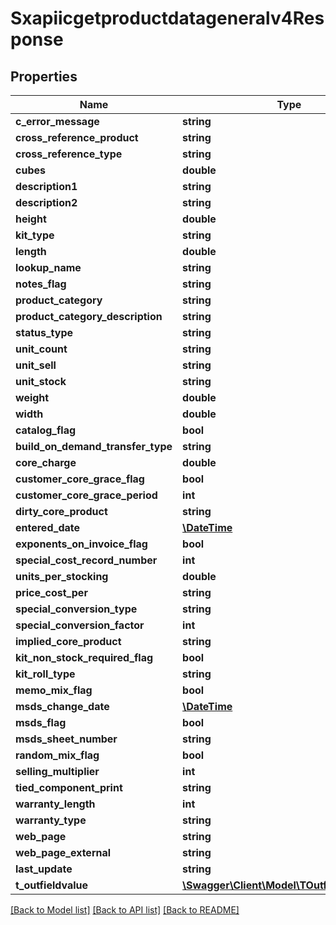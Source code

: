 # Sxapiicgetproductdatageneralv4Response

## Properties
Name | Type | Description | Notes
------------ | ------------- | ------------- | -------------
**c_error_message** | **string** |  | [optional] 
**cross_reference_product** | **string** |  | [optional] 
**cross_reference_type** | **string** |  | [optional] 
**cubes** | **double** |  | [optional] 
**description1** | **string** |  | [optional] 
**description2** | **string** |  | [optional] 
**height** | **double** |  | [optional] 
**kit_type** | **string** |  | [optional] 
**length** | **double** |  | [optional] 
**lookup_name** | **string** |  | [optional] 
**notes_flag** | **string** |  | [optional] 
**product_category** | **string** |  | [optional] 
**product_category_description** | **string** |  | [optional] 
**status_type** | **string** |  | [optional] 
**unit_count** | **string** |  | [optional] 
**unit_sell** | **string** |  | [optional] 
**unit_stock** | **string** |  | [optional] 
**weight** | **double** |  | [optional] 
**width** | **double** |  | [optional] 
**catalog_flag** | **bool** |  | [optional] 
**build_on_demand_transfer_type** | **string** |  | [optional] 
**core_charge** | **double** |  | [optional] 
**customer_core_grace_flag** | **bool** |  | [optional] 
**customer_core_grace_period** | **int** |  | [optional] 
**dirty_core_product** | **string** |  | [optional] 
**entered_date** | [**\DateTime**](\DateTime.md) |  | [optional] 
**exponents_on_invoice_flag** | **bool** |  | [optional] 
**special_cost_record_number** | **int** |  | [optional] 
**units_per_stocking** | **double** |  | [optional] 
**price_cost_per** | **string** |  | [optional] 
**special_conversion_type** | **string** |  | [optional] 
**special_conversion_factor** | **int** |  | [optional] 
**implied_core_product** | **string** |  | [optional] 
**kit_non_stock_required_flag** | **bool** |  | [optional] 
**kit_roll_type** | **string** |  | [optional] 
**memo_mix_flag** | **bool** |  | [optional] 
**msds_change_date** | [**\DateTime**](\DateTime.md) |  | [optional] 
**msds_flag** | **bool** |  | [optional] 
**msds_sheet_number** | **string** |  | [optional] 
**random_mix_flag** | **bool** |  | [optional] 
**selling_multiplier** | **int** |  | [optional] 
**tied_component_print** | **string** |  | [optional] 
**warranty_length** | **int** |  | [optional] 
**warranty_type** | **string** |  | [optional] 
**web_page** | **string** |  | [optional] 
**web_page_external** | **string** |  | [optional] 
**last_update** | **string** |  | [optional] 
**t_outfieldvalue** | [**\Swagger\Client\Model\TOutfieldvalueResp**](TOutfieldvalueResp.md) |  | [optional] 

[[Back to Model list]](../README.md#documentation-for-models) [[Back to API list]](../README.md#documentation-for-api-endpoints) [[Back to README]](../README.md)


